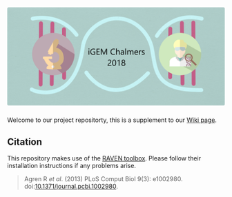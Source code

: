 # ![iGEM CHALMERS](logo.png)

Welcome to our project repositorty, this is a supplement to our [Wiki page](http://2018.igem.org/Team:Chalmers-Gothenburg).

## Citation

This repository makes use of the [RAVEN toolbox](https://github.com/SysBioChalmers/RAVEN/). Please follow their installation instructions if any problems arise.

  >Agren R _et al_. (2013) PLoS Comput Biol 9(3): e1002980. doi:[10.1371/journal.pcbi.1002980](http://journals.plos.org/ploscompbiol/article?id=10.1371/journal.pcbi.1002980).

